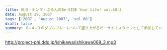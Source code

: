 ```yaml
---
title: 石川・ホンマ・ぶるんのBe-SIDE Your Life! vol.68-3
date: August 29, 2007
tags: ['2007', 'August 2007', 'vol.68']
draft: false
summary: ６−４−３のダブルプレーについて盛り上がるビーサイ！スタッフとして参加している、後楽園遊園地で行われた「くりぃむしちゅ〜」のイベントでもビーサイバッグを持ち歩くリスナーも見受けられましたヨ！「仕事をしている時には声かけ禁止」等．．．ビーサイ憲法の遵守が絶対的なものになってきていますな。NAMAE
---
```


http://project-phi.ddo.jp/ishikawa/ishikawa068_3.mp3